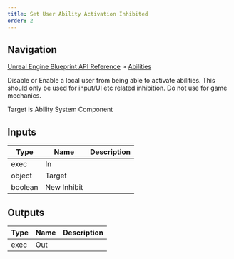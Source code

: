 ```yaml
---
title: Set User Ability Activation Inhibited
order: 2
---
```

## Navigation

[Unreal Engine Blueprint API Reference](https://dev.epicgames.com/documentation/en-us/unreal-engine/BlueprintAPI) > [Abilities](https://dev.epicgames.com/documentation/en-us/unreal-engine/BlueprintAPI/Abilities)

Disable or Enable a local user from being able to activate abilities. This should only be used for input/UI etc related inhibition. Do not use for game mechanics.

Target is Ability System Component

## Inputs

| Type | Name | Description |
| --- | --- | --- |
| exec | In |  |
| object | Target |  |
| boolean | New Inhibit |  |

## Outputs

| Type | Name | Description |
| --- | --- | --- |
| exec | Out |  |
